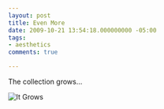 ```yaml
---
layout: post
title: Even More
date: 2009-10-21 13:54:18.000000000 -05:00
tags:
- aesthetics
comments: true

---
```


<p>The collection grows&hellip;</p>

![It Grows](it-grows.png)

